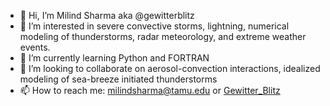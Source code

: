 - 👋 Hi, I’m Milind Sharma aka @gewitterblitz
- 👀 I’m interested in severe convective storms, lightning, numerical modeling of thunderstorms, radar meteorology, and extreme weather events.
- 🌱 I’m currently learning Python and FORTRAN
- 💞️ I’m looking to collaborate on aerosol-convection interactions, idealized modeling of sea-breeze initiated thunderstorms 
- 📫 How to reach me: milindsharma@tamu.edu or [Gewitter_Blitz](https://twitter.com/Gewitter_Blitz)

<!---
gewitterblitz/gewitterblitz is a ✨ special ✨ repository because its `README.md` (this file) appears on your GitHub profile.
You can click the Preview link to take a look at your changes.
--->
